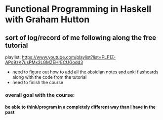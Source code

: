 # Functional Programming in Haskell with Graham Hutton
## sort of log/record of me following along the free tutorial

playlist: <url>https://www.youtube.com/playlist?list=PLF1Z-APd9zK7usPMx3LGMZEHrECUGodd3</url>

- need to figure out how to add all the obsidian notes and anki flashcards along with the code from the tutorial
- need to finish the course

### overall goal with the course:
####    be able to think/program in a completely different way than I have in the past
